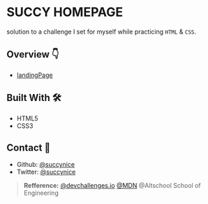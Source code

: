 # SUCCY HOMEPAGE

solution to a challenge I set for myself while practicing `HTML` & `CSS`.

## Overview 👇
  - [landingPage](./img/myPage.png)

## Built With 🛠
  * HTML5
  * CSS3

## Contact 🤙
  - Github: [@succynice](https://github.com/Succynice)
  - Twitter: [@succynice](https://twitter.com/succynice)

> **Refference:** [ @devchallenges.io](https://blogs.devchallenges.io/posts/tJ26U8MhZTPgBSRSwpqr)
[@MDN](https://developer.mozilla.org/)
@Altschool School of Engineering